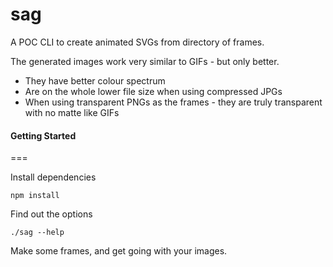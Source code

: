 sag
===

A POC CLI to create animated SVGs from directory of frames. 

The generated images work very similar to GIFs - but only better.

- They have better colour spectrum
- Are on the whole lower file size when using compressed JPGs
- When using transparent PNGs as the frames - they are truly transparent with no matte like GIFs


#### Getting Started
===

Install dependencies

```
npm install
```


Find out the options
```
./sag --help
```


Make some frames, and get going with your images.
